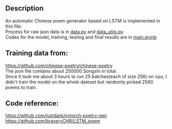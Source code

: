 ## Description   
An automatic Chinese poem generator based on LSTM is implemented in this file.   
Process for raw json data is in [data.py](https://github.com/JoyyTj/RNN_FUN/blob/master/Chinese%20Poetry/data.py) and [data_utils.py](https://github.com/JoyyTj/RNN_FUN/blob/master/Chinese%20Poetry/data_utils.py)    
Codes for the model, training, testing and final results are in [main.ipynb](https://github.com/JoyyTj/RNN_FUN/blob/master/Chinese%20Poetry/main.ipynb) 
   
## Training data from:   
https://github.com/chinese-poetry/chinese-poetry   
The json file contains about 250000 Songshi in total.   
Since it took me about 3 hours to run 25 batches(each of size 256) on cpu, I didn't train the model on the whole dateset but randomly picked 2560 poems to train.   
   
##   Code reference:   
https://github.com/justdark/pytorch-poetry-gen   
https://github.com/braveryCHR/LSTM_poem
